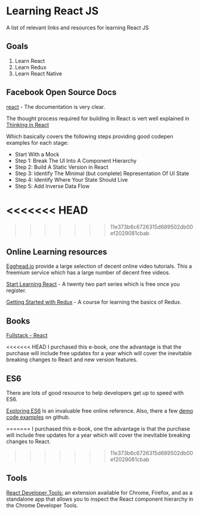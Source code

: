 # Learning React JS
A list of relevant links and resources for learning React JS

## Goals

1. Learn React
2. Learn Redux
3. Learn React Native

## Facebook Open Source Docs

[react](https://reactjs.org/) - The documentation is very clear.

The thought process required for building in React is vert well explained in [Thinking in React](https://reactjs.org/docs/thinking-in-react.html)

Which basically covers the following steps providing good codepen examples for each stage:

* Start With a Mock
* Step 1: Break The UI Into A Component Hierarchy
* Step 2: Build A Static Version in React
* Step 3: Identify The Minimal (but complete) Representation Of UI State
* Step 4: Identify Where Your State Should Live
* Step 5: Add Inverse Data Flow


<<<<<<< HEAD
=======

>>>>>>> 11e373b6c6726315d689502db00ef2029081cbab
## Online Learning resources

[Egghead.io](https://egghead.io/) provide a large selection of decent online video tutorials. This a freemium service which has a large number of decent free videos.

[Start Learning React](https://egghead.io/courses/start-learning-react) - A twenty two part series which is free once you register.

[Getting Started with Redux](https://egghead.io/courses/getting-started-with-redux) - A course for learning the basics of Redux.

## Books

[Fullstack - React](https://www.fullstackreact.com/)

<<<<<<< HEAD
I purchased this e-book, one the advantage is that the purchase will include free updates for a year which will cover the inevitable breaking changes to React and new version features.


## ES6

There are lots of good resource to help developers get up to speed with ES6.

[Exploring ES6](http://exploringjs.com/es6/)
Is an invaluable free online reference. Also, there a few [demo code examples](http://exploringjs.com/es6/ch_about-book.html#_demo-code-on-github) on github.

=======
I purchased this e-book, one the advantage is that the purchase will include free updates for a year which will cover the inevitable breaking changes to React.
>>>>>>> 11e373b6c6726315d689502db00ef2029081cbab

## Tools

[React Developer Tools:](https://github.com/facebook/react-devtools) an extension available for Chrome, Firefox, and as a standalone app that allows you to inspect the React component hierarchy in the Chrome Developer Tools.

